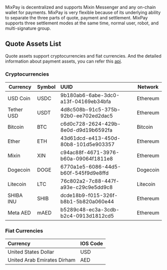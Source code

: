 MixPay is decentralized and supports Mixin Messenger and any on-chain wallet for payments. MixPay is very flexible because of its underlying ability to separate the three parts of quote, payment and settlement. MixPay supports three settlement modes at the same time, normal user, robot, and multi-signature group.

## Quote Assets List

Quote assets support cryptocurrencies and fiat currencies. And the detailed information about payment assets, you can refer this [api](https://developers.mixpay.me/docs/api/assets/quote-assets).

### **Cryptocurrencies**

| Currency | Symbol | UUID | Network |
| --- | --- | :-- | --- |
| USD Coin | USDC | 9b180ab6-6abe-3dc0-a13f-04169eb34bfa | Ethereum |
| Tether USD | USDT | 4d8c508b-91c5-375b-92b0-ee702ed2dac5 | Ethereum |
| Bitcoin | BTC | c6d0c728-2624-429b-8e0d-d9d19b6592fa | Bitcoin |
| Ether | ETH | 43d61dcd-e413-450d-80b8-101d5e903357 | Ethereum |
| Mixin | XIN | c94ac88f-4671-3976-b60a-09064f1811e8 | Ethereum |
| Dogecoin | DOGE | 6770a1e5-6086-44d5-b60f-545f9d9e8ffd | Dogecoin |
| Litecoin | LTC | 76c802a2-7c88-447f-a93e-c29c9e5dd9c8 | Litecoin |
| SHIBA INU | SHIB | dcde18b9-f015-326f-b8b1-5b820a060e44 | Ethereum |
| Meta AED | mAED | b5289c48-ec3a-3cdb-b2c4-0913d1812cd5 | Ethereum |

### **Fiat Currencies**

| Currency | IOS Code |
| :-- | --- |
| United States Dollar | USD |
| United Arab Emirates Dirham | AED |
